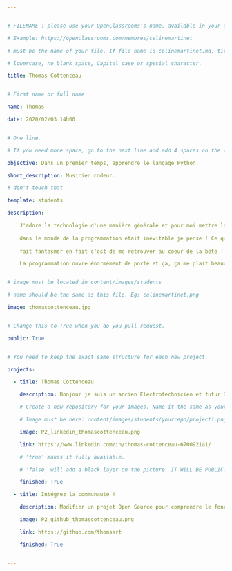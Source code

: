 ```yaml
---


# FILENAME : please use your OpenClassrooms's name, available in your url.

# Example: https://openclassrooms.com/membres/celinemartinet

# must be the name of your file. If file name is celinemartinet.md, title is celinemartinet.

# lowercase, no blank space, Capital case or special character.

title: Thomas Cottenceau


# First name or full name

name: Thomas

date: 2020/02/03 14h00 


# One line.

# If you need more space, go to the next line and add 4 spaces on the left, as in 'description'.

objective: Dans un premier temps, apprendre le langage Python.

short_description: Musicien codeur.

# don't touch that

template: students

description:

    J'adore la technologie d'une manière générale et pour moi mettre le nez 
    
    dans le monde de la programmation était inévitable je pense ! Ce qui me 
    
    fait fantasmer en fait c'est de me retrouver au coeur de la bête ! 

    La programmation ouvre énormément de porte et ça, ça me plait beaucoup...


# image must be located in content/images/students

# name should be the same as this file. Eg: celinemartinet.png

image: thomascottenceau.jpg


# Change this to True when you do you pull request.

public: True


# You need to keep the exact same structure for each new project.

projects:

  - title: Thomas Cottenceau

    description: Bonjour je suis un ancien Electrotechnicien et futur Develloppeur. 

    # Create a new repository for your images. Name it the same as your nickname and profile picture.

    # Image must be here: content/images/students/yourrepo/project1.png

    image: P2_linkedin_thomascottenceau.png

    link: https://www.linkedin.com/in/thomas-cottenceau-6700921a1/

    # 'true' makes it fully available.

    # 'false' will add a black layer on the picture. IT WILL BE PUBLIC!

    finished: True

  - title: Intégrez la communauté !

    description: Modifier un projet Open Source pour comprendre le fonctionnement de Git, de Github et des pull requests. 

    image: P2_github_thomascottenceau.png

    link: https://github.com/thomsart

    finished: True


---
```

